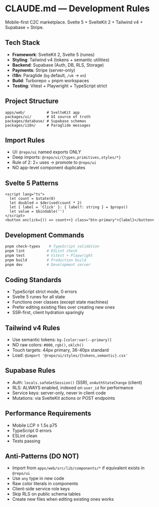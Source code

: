 # CLAUDE.md — Development Rules

Mobile-first C2C marketplace. Svelte 5 + SvelteKit 2 + Tailwind v4 + Supabase + Stripe.

## Tech Stack
- **Framework**: SvelteKit 2, Svelte 5 (runes)
- **Styling**: Tailwind v4 (tokens + semantic utilities)
- **Backend**: Supabase (Auth, DB, RLS, Storage)
- **Payments**: Stripe (server-only)
- **i18n**: Paraglide (`bg` default, `/uk` → `en`)
- **Build**: Turborepo + pnpm workspaces
- **Testing**: Vitest + Playwright + TypeScript strict

## Project Structure
```
apps/web/          # SvelteKit app
packages/ui/       # UI source of truth
packages/database/ # Supabase schemas
packages/i18n/     # Paraglide messages
```

## Import Rules
- UI: `@repo/ui` named exports ONLY
- Deep imports: `@repo/ui/{types,primitives,styles/*}`
- Rule of 2: 2+ uses → promote to `@repo/ui`
- NO app-level component duplicates

## Svelte 5 Patterns
```svelte
<script lang="ts">
  let count = $state(0)
  let doubled = $derived(count * 2)
  let { label = 'Click' }: { label?: string } = $props()
  let value = $bindable('')
</script>
<button onclick={() => count++} class="btn-primary">{label}</button>
```

## Development Commands
```bash
pnpm check-types    # TypeScript validation
pnpm lint          # ESLint check
pnpm test          # Vitest + Playwright
pnpm build         # Production build
pnpm dev           # Development server
```

## Coding Standards
- TypeScript strict mode, 0 errors
- Svelte 5 runes for all state
- Functions over classes (except state machines)
- Prefer editing existing files over creating new ones
- SSR-first, client hydration sparingly

## Tailwind v4 Rules
- Use semantic tokens: `bg-[color:var(--primary)]`
- NO raw colors: `#000`, `rgb()`, `oklch()`
- Touch targets: 44px primary, 36-40px standard
- Load: `@import '@repo/ui/styles/{tokens,semantic}.css'`

## Supabase Rules
- Auth: `locals.safeGetSession()` (SSR), `onAuthStateChange` (client)
- RLS: ALWAYS enabled, indexed on `user_id` for performance
- Service keys: server-only, never in client code
- Mutations: via SvelteKit actions or POST endpoints

## Performance Requirements
- Mobile LCP ≤ 1.5s p75
- TypeScript 0 errors
- ESLint clean
- Tests passing

## Anti-Patterns (DO NOT)
- Import from `apps/web/src/lib/components/*` if equivalent exists in `@repo/ui`
- Use `any` type in new code
- Raw color literals in components
- Client-side service role keys
- Skip RLS on public schema tables
- Create new files when editing existing ones works